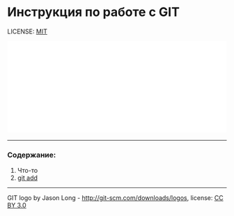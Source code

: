 # Инструкция по работе с GIT

LICENSE: [MIT](./license.md)

![](./Git-Logo-White.png)

---

### Содержание:
1. Что-то
2. [git add](./add.md)

---

GIT logo by Jason Long - http://git-scm.com/downloads/logos, license: [CC BY 3.0](https://creativecommons.org/licenses/by/3.0/)